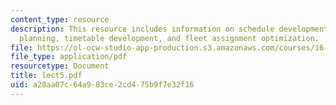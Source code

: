 ```yaml
---
content_type: resource
description: This resource includes information on schedule development process, frequency
  planning, timetable development, and fleet assignment optimization.
file: https://ol-ocw-studio-app-production.s3.amazonaws.com/courses/16-75j-airline-management-spring-2006/a28aa07c64a983ce2cd475b9f7e32f16_lect5.pdf
file_type: application/pdf
resourcetype: Document
title: lect5.pdf
uid: a28aa07c-64a9-83ce-2cd4-75b9f7e32f16
---
```

